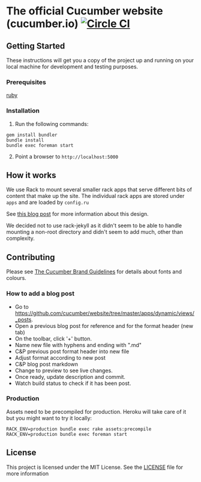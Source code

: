 # The official Cucumber website (cucumber.io) [![Circle CI](https://circleci.com/gh/cucumber/website/tree/master.svg?style=svg)](https://circleci.com/gh/cucumber/website/tree/master)

## Getting Started

These instructions will get you a copy of the project up and running on your local machine for development and testing purposes.

### Prerequisites

[ruby](https://www.ruby-lang.org/en/documentation/installation/)

### Installation

1. Run the following commands:
```
gem install bundler
bundle install
bundle exec foreman start
```

2. Point a browser to `http://localhost:5000`

## How it works

We use Rack to mount several smaller rack apps that serve different bits of content that make up the site. The individual rack apps are stored under `apps` and are loaded by `config.ru`

See [this blog post](http://mwmanning.com/2011/12/04/Jekyll-on-Heroku-Part-2.html) for more information about this design.

We decided not to use rack-jekyll as it didn't seem to be able to handle mounting a non-root directory and didn't seem to add much, other than complexity.

## Contributing

Please see [The Cucumber Brand Guidelines](https://github.com/cucumber-ltd/brand/blob/master/Cucumber_Brand_V1.0.pdf) for
details about fonts and colours.

### How to add a blog post

* Go to https://github.com/cucumber/website/tree/master/apps/dynamic/views/_posts.  
* Open a previous blog post for reference and for the format header (new tab)  
* On the toolbar, click '+' button.  
* Name new file with hyphens and ending with ".md" 
* C&P previous post format header into new file  
* Adjust format according to new post  
* C&P blog post markdown  
* Change to preview to see live changes.  
* Once ready, update description and commit.  
* Watch build status to check if it has been post.

### Production

Assets need to be precompiled for production. Heroku will take care of
it but you might want to try it locally:

    RACK_ENV=production bundle exec rake assets:precompile
    RACK_ENV=production bundle exec foreman start

## License

This project is licensed under the MIT License. See the [LICENSE](https://github.com/cucumber/website/blob/master/LICENSE) file for more information
